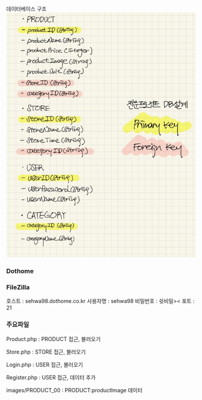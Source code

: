 데이터베이스 구조
![screenshot](datastruct.jpg)


### Dothome

### FileZilla
호스트 : sehwa98.dothome.co.kr
사용자명 : sehwa98
비밀번호 : 쉿비밀><
포트 : 21

### 주요파일

Product.php : PRODUCT 접근, 불러오기

Store.php : STORE 접근, 불러오기

Login.php : USER 접근, 불러오기

Register.php : USER 접근, 데이터 추가

images/PRODUCT_00 : PRODUCT:productImage 데이터